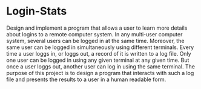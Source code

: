 # Login-Stats

Design and implement a program that allows a user to learn more details about logins to a remote computer system.
In any multi-user computer system, several users can be logged in at the same time. Moreover, the same user can be logged 
in simultaneously using different terminals. Every time a user loggs in, or loggs out, a record of it is written to a log 
file. Only one user can be logged in using any given terminal at any given time. But once a user loggs out, another user 
can log in using the same terminal. The purpose of this project is to design a program that interacts with such a log file 
and presents the results to a user in a human readable form.
